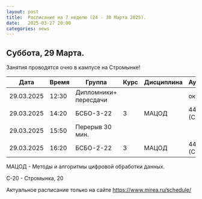 ```yaml
---
layout: post
title:  Расписание на 7 неделю (24 - 30 Марта 2025).
date:   2025-03-27 20:00
categories: news
---
```


## Суббота, 29 Марта.

Занятия проводятся очно в кампусе на Стромынке!

| Дата          | Время   | Группа               | Курс | Дисциплина  | Аудитория  | Материалы |
| ------------- | ------- | -------------------- | ---- | ----------- | ---------- | --------- |
|29.03.2025     |12:30    |Дипломники+ пересдачи |      |             |около 350   |           |
|29.03.2025     |14:20    |БСБО-3-22             |   3  |МАЦОД        |  446 (С-20)|           |
|29.03.2025     |15:50    |Перерыв 30 мин.       |      |             |            |           |
|29.03.2025     |16:20    |БСБО-2-22             |   3  |МАЦОД        |  446 (С-20)|           |

МАЦОД - Методы и алгоритмы цифровой обработки данных.

С-20 - Стромынка, 20

Актуальное расписание только на сайте https://www.mirea.ru/schedule/


